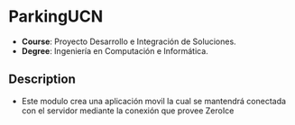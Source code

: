 # ParkingUCN
- **Course**: Proyecto Desarrollo e Integración de Soluciones.
- **Degree**: Ingeniería en Computación e Informática.

## Description
- Este modulo crea una aplicación movil la cual se mantendrá conectada con el servidor mediante la conexión que provee ZeroIce
